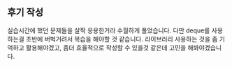 ## 후기 작성
실습시간에 했던 문제들을 살짝 응용한거라 수월하게 풀었습니다.
다만 deque를 사용하는걸 초반에 버벅거려서 복습을 해야할 것 같습니다.
라이브러리 사용하는 것을 좀 기억하고 활용해야겠고, 좀더 효율적으로 작성할 수 있을것 같은데 고민을 해봐야겠습니다.